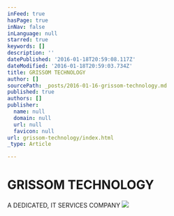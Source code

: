 ```yaml
---
inFeed: true
hasPage: true
inNav: false
inLanguage: null
starred: true
keywords: []
description: ''
datePublished: '2016-01-18T20:59:08.117Z'
dateModified: '2016-01-18T20:59:03.734Z'
title: GRISSOM TECHNOLOGY
author: []
sourcePath: _posts/2016-01-16-grissom-technology.md
published: true
authors: []
publisher:
  name: null
  domain: null
  url: null
  favicon: null
url: grissom-technology/index.html
_type: Article

---
```

# GRISSOM TECHNOLOGY

A DEDICATED, IT SERVICES COMPANY
![](https://the-grid-user-content.s3-us-west-2.amazonaws.com/9fa38538-aabb-4d19-8eca-c788c18d9e5a.jpg)